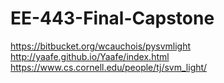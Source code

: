 # EE-443-Final-Capstone
https://bitbucket.org/wcauchois/pysvmlight
http://yaafe.github.io/Yaafe/index.html
https://www.cs.cornell.edu/people/tj/svm_light/

